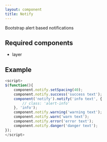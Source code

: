 ```yaml
---
layout: component
title: Notify
---
```


Bootstrap alert based notifications

## Required components

* layer

## Example

```js
<script>
$(function(){
	component.notify.setSpacing(40);
	component.notify.success('success text');
	component('notify').notify('info text', {
		// class: 'alert-info'
	}, 'info');
	component.notify.warning('warning text');
	component.notify.warn('warn text');
	component.notify.error('error text');
	component.notify.danger('danger text');
});
</script>
```

<script>
$(function(){
	component.notify.setSpacing(40);
	component.notify.success('success text');
	component('notify').notify('info text', {
		// class: 'alert-info'
	}, 'info');
	component.notify.warning('warning text');
	component.notify.warn('warn text');
	component.notify.error('error text');
	component.notify.danger('danger text');
});
</script>
